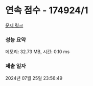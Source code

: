 # 연속 점수 - 174924/1 

[문제 링크](https://level.goorm.io/exam/174924/%EC%97%B0%EC%86%8D-%EC%A0%90%EC%88%98/quiz/1) 

### 성능 요약

메모리: 32.73 MB, 시간: 0.10 ms

### 제출 일자

2024년 07월 25일 23:56:49

